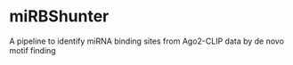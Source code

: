 # miRBShunter
A pipeline to identify miRNA binding sites from Ago2-CLIP data by de novo motif finding
